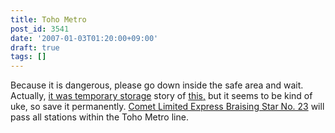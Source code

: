 ```yaml
---
title: Toho Metro
post_id: 3541
date: '2007-01-03T01:20:00+09:00'
draft: true
tags: []
---
```


Because it is dangerous, please go down inside the safe area and wait. Actually, [it was temporary storage](https://danmaq.com/3542) story of [this,](https://danmaq.com/3542) but it seems to be kind of uke, so save it permanently. [Comet Limited Express Braising Star No. 23](http://lama.danmaq.com/lamarisa/#res17) will pass all stations within the Toho Metro line.
